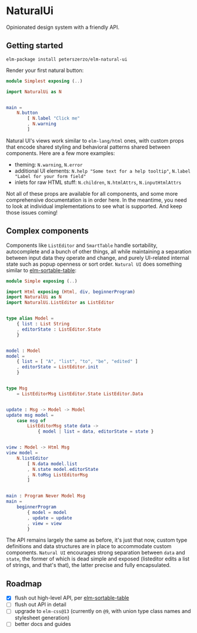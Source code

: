 # NaturalUi

Opinionated design system with a friendly API.

## Getting started

`elm-package install peterszerzo/elm-natural-ui`

Render your first natural button:

```elm
module Simplest exposing (..)

import NaturalUi as N


main =
    N.button
        [ N.label "Click me"
        , N.warning
        ]
```

Natural UI's views work similar to `elm-lang/html` ones, with custom props that encode shared styling and behavioral patterns shared between components. Here are a few more examples:
* theming: `N.warning`, `N.error`
* additional UI elements: `N.help "Some text for a help tooltip"`, `N.label "Label for your form field"`
* inlets for raw HTML stuff: `N.children`, `N.htmlAttrs`, `N.inputHtmlAttrs`

Not all of these props are available for all components, and some more comprehensive documentation is in order here. In the meantime, you need to look at individual implementations to see what is supported. And keep those issues coming!

## Complex components

Components like `ListEditor` and `SmartTable` handle sortability, autocomplete and a bunch of other things, all while maintaining a separation between input data they operate and change, and purely UI-related internal state such as popup openness or sort order. `Natural UI` does something similar to [elm-sortable-table](http://package.elm-lang.org/packages/evancz/elm-sortable-table/1.0.1/Table):

```elm
module Simple exposing (..)

import Html exposing (Html, div, beginnerProgram)
import NaturalUi as N
import NaturalUi.ListEditor as ListEditor


type alias Model =
    { list : List String
    , editorState : ListEditor.State
    }


model : Model
model =
    { list = [ "A", "list", "to", "be", "edited" ]
    , editorState = ListEditor.init
    }


type Msg
    = ListEditorMsg ListEditor.State ListEditor.Data


update : Msg -> Model -> Model
update msg model =
    case msg of
        ListEditorMsg state data ->
            { model | list = data, editorState = state }


view : Model -> Html Msg
view model =
    N.listEditor
        [ N.data model.list
        , N.state model.editorState
        , N.toMsg ListEditorMsg
        ]


main : Program Never Model Msg
main =
    beginnerProgram
        { model = model
        , update = update
        , view = view
        }
```

The API remains largely the same as before, it's just that now, custom type definitions and data structures are in place to accommodate custom components. `Natural UI` encourages strong separation between `data` and `state`, the former of which is dead simple and exposed (listeditor edits a list of strings, and that's that), the latter precise and fully encapsulated.

## Roadmap

* [x] flush out high-level API, per [elm-sortable-table](https://github.com/evancz/elm-sortable-table)
* [ ] flush out API in detail
* [ ] upgrade to `elm-css@13` (currently on `@9`, with union type class names and stylesheet generation)
* [ ] better docs and guides
